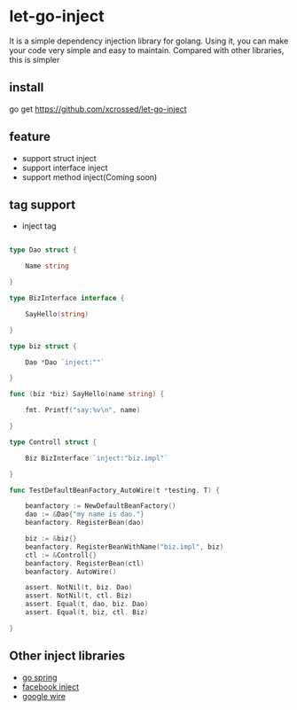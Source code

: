 # let-go-inject

It is a simple dependency injection library for golang.
Using it, you can make your code very simple and easy to maintain.
Compared with other libraries, this is simpler

## install

go get https://github.com/xcrossed/let-go-inject

## feature

* support struct inject
* support interface inject
* support method inject(Coming soon)

## tag support

* inject tag

``` go

type Dao struct {

	Name string

}

type BizInterface interface {

	SayHello(string)

}

type biz struct {

	Dao *Dao `inject:""` 

}

func (biz *biz) SayHello(name string) {

	fmt. Printf("say:%v\n", name)

}

type Controll struct {

	Biz BizInterface `inject:"biz.impl"` 

}

func TestDefaultBeanFactory_AutoWire(t *testing. T) {

	beanfactory := NewDefaultBeanFactory()
	dao := &Dao{"my name is dao."}
	beanfactory. RegisterBean(dao)

	biz := &biz{}
	beanfactory. RegisterBeanWithName("biz.impl", biz)
	ctl := &Controll{}
	beanfactory. RegisterBean(ctl)
	beanfactory. AutoWire()

	assert. NotNil(t, biz. Dao)
	assert. NotNil(t, ctl. Biz)
	assert. Equal(t, dao, biz. Dao)
	assert. Equal(t, biz, ctl. Biz)

}
```

## Other inject libraries

* [go spring](https://github.com/go-spring)
* [facebook inject](https://github.com/facebookarchive/inject)
* [google wire](https://github.com/google/wire)

